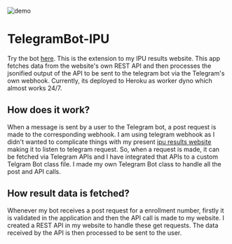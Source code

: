 ![demo](demo/demo.gif)
# TelegramBot-IPU
Try the bot [here](https://t.me/ipuBOT).
This is the extension to my IPU results website. This app fetches data from the website's own REST API and then processes the jsonified output of the API to be sent to the telegram bot via the Telegram's own webhook. Currently, its deployed to Heroku as worker dyno which almost works 24/7.

## How does it work?
When a message is sent by a user to the Telegram bot, a post request is made to the corresponding webhook. I am using telegram webhook as I didn't wanted to complicate things with my present [ipu results website](https://ipuresultskg.herokuapp.com/) making it to listen to telegram request. So, when a request is made, it can be fetched via Telegram APIs and I have integrated that APIs to a custom Telgram Bot class file. I made my own Telegram Bot class to handle all the post and API calls.

## How result data is fetched?
Whenever my bot receives a post request for a enrollment number, firstly it is validated in the application and then the API call is made to my website. I created a REST API in my website to handle these get requests. The data received by the API is then processed to be sent to the user.

